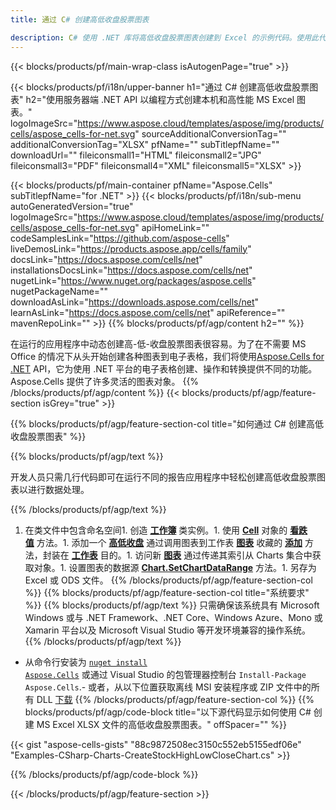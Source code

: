 ```yaml
---
title: 通过 C# 创建高低收盘股票图表

description: C# 使用 .NET 库将高低收盘股票图表创建到 Excel 的示例代码。使用此代码在 VB.NET、Asp.NET 或任何基于 .NET 的应用程序中为 MS Excel 创建高低收盘股票图表。
---
```

{{< blocks/products/pf/main-wrap-class isAutogenPage="true" >}}

{{< blocks/products/pf/i18n/upper-banner h1="通过 C# 创建高低收盘股票图表" h2="使用服务器端 .NET API 以编程方式创建本机和高性能 MS Excel 图表。" logoImageSrc="https://www.aspose.cloud/templates/aspose/img/products/cells/aspose_cells-for-net.svg" sourceAdditionalConversionTag="" additionalConversionTag="XLSX" pfName="" subTitlepfName="" downloadUrl="" fileiconsmall1="HTML" fileiconsmall2="JPG" fileiconsmall3="PDF" fileiconsmall4="XML" fileiconsmall5="XLSX" >}}

{{< blocks/products/pf/main-container pfName="Aspose.Cells" subTitlepfName="for .NET" >}}
{{< blocks/products/pf/i18n/sub-menu autoGeneratedVersion="true" logoImageSrc="https://www.aspose.cloud/templates/aspose/img/products/cells/aspose_cells-for-net.svg" apiHomeLink="" codeSamplesLink="https://github.com/aspose-cells" liveDemosLink="https://products.aspose.app/cells/family" docsLink="https://docs.aspose.com/cells/net" installationsDocsLink="https://docs.aspose.com/cells/net" nugetLink="https://www.nuget.org/packages/aspose.cells" nugetPackageName="" downloadAsLink="https://downloads.aspose.com/cells/net" learnAsLink="https://docs.aspose.com/cells/net" apiReference="" mavenRepoLink="" >}}
{{% blocks/products/pf/agp/content h2="" %}}

在运行的应用程序中动态创建高-低-收盘股票图表很容易。为了在不需要 MS Office 的情况下从头开始创建各种图表到电子表格，我们将使用[Aspose.Cells for .NET](https://products.aspose.com/cells/net)  API，它为使用 .NET 平台的电子表格创建、操作和转换提供不同的功能。 Aspose.Cells 提供了许多灵活的图表对象。
{{% /blocks/products/pf/agp/content %}}
{{< blocks/products/pf/agp/feature-section isGrey="true" >}}

{{% blocks/products/pf/agp/feature-section-col title="如何通过 C# 创建高低收盘股票图表" %}}

{{% blocks/products/pf/agp/text %}}

开发人员只需几行代码即可在运行不同的报告应用程序中轻松创建高低收盘股票图表以进行数据处理。

{{% /blocks/products/pf/agp/text %}}

1. 在类文件中包含命名空间1. 创造 [**工作簿**](https://reference.aspose.com/cells/net/aspose.cells/workbook) 类实例。1. 使用 [**Cell**](https://reference.aspose.com/cells/net/aspose.cells/cell) 对象的 [**看跌值**](https://reference.aspose.com/cells/net/aspose.cells/cell/methods/putvalue/index) 方法。1. 添加一个 [**高低收盘**](https://reference.aspose.com/cells/net/aspose.cells.charts/charttype) 通过调用图表到工作表 [**图表**](https://reference.aspose.com/cells/net/aspose.cells.charts/chartcollection) 收藏的 [**添加**](https://reference.aspose.com/cells/net/aspose.cells.charts/chartcollection/methods/add) 方法，封装在 [**工作表**](https://reference.aspose.com/cells/net/aspose.cells/worksheet) 目的。1. 访问新 [**图表**](https://reference.aspose.com/cells/net/aspose.cells.charts/chart) 通过传递其索引从 Charts 集合中获取对象。1. 设置图表的数据源 [**Chart.SetChartDataRange**](https://https://reference.aspose.com/cells/net/aspose.cells.charts/chart/methods/setchartdatarange) 方法。1. 另存为 Excel 或 ODS 文件。
{{% /blocks/products/pf/agp/feature-section-col %}}
{{% blocks/products/pf/agp/feature-section-col title="系统要求" %}}
{{% blocks/products/pf/agp/text %}}
只需确保该系统具有 Microsoft Windows 或与 .NET Framework、.NET Core、Windows Azure、Mono 或 Xamarin 平台以及 Microsoft Visual Studio 等开发环境兼容的操作系统。
{{% /blocks/products/pf/agp/text %}}
- 从命令行安装为 <code><a href="https://downloads.aspose.com/cells/net">nuget install Aspose.Cells</a></code> 或通过 Visual Studio 的包管理器控制台 <code>Install-Package Aspose.Cells</code>.- 或者，从以下位置获取离线 MSI 安装程序或 ZIP 文件中的所有 DLL <a href="https://downloads.aspose.com/cells/net">下载</a>
{{% /blocks/products/pf/agp/feature-section-col %}}
{{% blocks/products/pf/agp/code-block title="以下源代码显示如何使用 C# 创建 MS Excel XLSX 文件的高低收盘股票图表。" offSpacer="" %}}

{{< gist "aspose-cells-gists" "88c9872508ec3150c552eb5155edf06e" "Examples-CSharp-Charts-CreateStockHighLowCloseChart.cs" >}}

{{% /blocks/products/pf/agp/code-block %}}

{{< /blocks/products/pf/agp/feature-section >}}

<!-- aboutfile Starts -->
